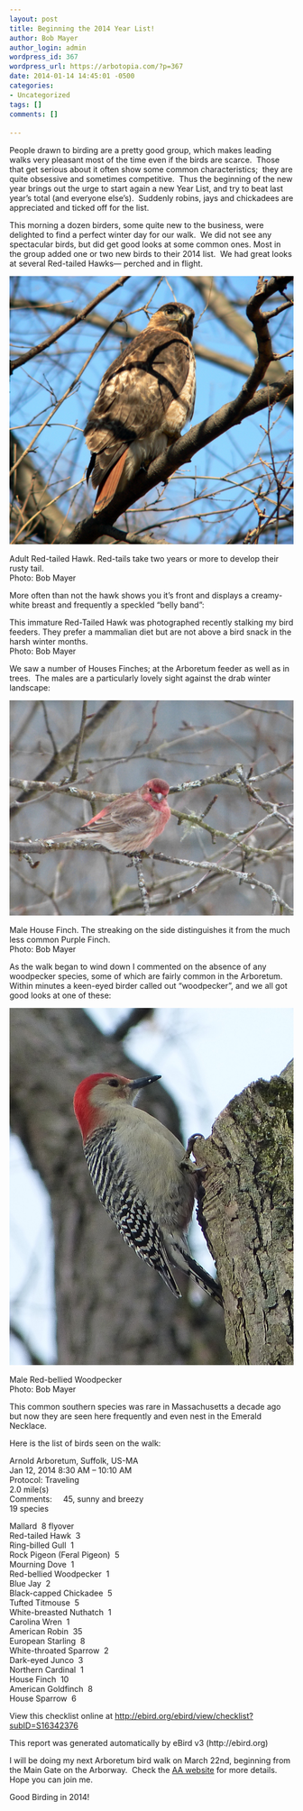 ```yaml
---
layout: post
title: Beginning the 2014 Year List!
author: Bob Mayer
author_login: admin
wordpress_id: 367
wordpress_url: https://arbotopia.com/?p=367
date: 2014-01-14 14:45:01 -0500
categories:
- Uncategorized
tags: []
comments: []

---
```

<p>People drawn to birding are a pretty good group, which makes leading walks very pleasant most of the time even if the birds are scarce.  Those that get serious about it often show some common characteristics;  they are quite obsessive and sometimes competitive.  Thus the beginning of the new year brings out the urge to start again a new Year List, and try to beat last year’s total (and everyone else’s).  Suddenly robins, jays and chickadees are appreciated and ticked off for the list.</p>

<p>This morning a dozen birders, some quite new to the business, were delighted to find a perfect winter day for our walk.  We did not see any spectacular birds, but did get good looks at some common ones. Most in the group added one or two new birds to their 2014 list.  We had great looks at several Red-tailed Hawks— perched and in flight.</p>

![](/images/P1010022.jpg)

<p>Adult Red-tailed Hawk. Red-tails take two years or more to develop their rusty tail.<br>Photo: Bob Mayer</p>

<p>More often than not the hawk shows you it’s front and displays a creamy-white breast and frequently a speckled “belly band”:</p>

<p>This immature Red-Tailed Hawk was photographed recently stalking my bird feeders. They prefer a mammalian diet but are not above a bird snack in the harsh winter months.<br>Photo: Bob Mayer</p>

<p>We saw a number of Houses Finches; at the Arboretum feeder as well as in trees.  The males are a particularly lovely sight against the drab winter landscape:</p>

![](/images/P1070753-1.jpg)

<p>Male House Finch. The streaking on the side distinguishes it from the much less common Purple Finch.<br>Photo: Bob Mayer</p>

<p>As the walk began to wind down I commented on the absence of any woodpecker species, some of which are fairly common in the Arboretum.  Within minutes a keen-eyed birder called out “woodpecker”, and we all got good looks at one of these:</p>

<p><!-- wp:image {"id":354,"linkDestination":"custom"} --></p>
<a href="/images/2013/03/P1030156.jpg"><img src="/images/2013/03/P1030156.jpg" alt="P1030156" class="wp-image-354"/></a>

<p>Male Red-bellied Woodpecker<br>Photo: Bob Mayer</p>

<p>This common southern species was rare in Massachusetts a decade ago but now they are seen here frequently and even nest in the Emerald Necklace.</p>

<p>Here is the list of birds seen on the walk:</p>

<p>Arnold Arboretum, Suffolk, US-MA<br>Jan 12, 2014 8:30 AM – 10:10 AM<br>Protocol: Traveling<br>2.0 mile(s)<br>Comments:     45, sunny and breezy<br>19 species</p>

<p>Mallard  8 flyover<br>Red-tailed Hawk  3<br>Ring-billed Gull  1<br>Rock Pigeon (Feral Pigeon)  5<br>Mourning Dove  1<br>Red-bellied Woodpecker  1<br>Blue Jay  2<br>Black-capped Chickadee  5<br>Tufted Titmouse  5<br>White-breasted Nuthatch  1<br>Carolina Wren  1<br>American Robin  35<br>European Starling  8<br>White-throated Sparrow  2<br>Dark-eyed Junco  3<br>Northern Cardinal  1<br>House Finch  10<br>American Goldfinch  8<br>House Sparrow  6</p>

<p>View this checklist online at <a href="https://ebird.org/view/checklist/S16342376">http://ebird.org/ebird/view/checklist?subID=S16342376</a></p>

<p>This report was generated automatically by eBird v3 (http://ebird.org)</p>

<p>I will be doing my next Arboretum bird walk on March 22nd, beginning from the Main Gate on the Arborway.  Check the <a href="http://www.arboretum.harvard.edu/">AA website</a> for more details.  Hope you can join me.</p>

<p>Good Birding in 2014!</p>